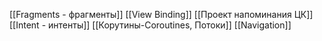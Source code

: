 [[Fragments - фрагменты]]
[[View Binding]]
[[Проект напоминания ЦК]]
[[Intent - интенты]]
[[Корутины-Coroutines, Потоки]]
[[Navigation]]